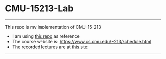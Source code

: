 # CMU-15213-Lab
---

This repo is my implementation of CMU-15-213

* I am using [this repo](https://github.com/codeAligned/CMU-15213-Lab) as reference
* The course website is: https://www.cs.cmu.edu/~213/schedule.html
* The recorded lectures are at [this site](https://scs.hosted.panopto.com/Panopto/Pages/Sessions/List.aspx#folderID=%22b96d90ae-9871-4fae-91e2-b1627b43e25e%22&view=0&maxResults=50): 

---
